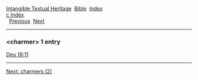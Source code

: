 [Intangible Textual Heritage](../../index)  [Bible](../index) 
[Index](index)   
[c Index](_c_)  
  [Previous](c02059)  [Next](c02061) 

------------------------------------------------------------------------

### &lt;charmer&gt; 1 entry

[Deu 18:11](../kjv/deu018.htm#011)  

------------------------------------------------------------------------

[Next: charmers (2)](c02061)
